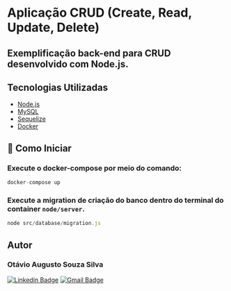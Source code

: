 # Aplicação CRUD (Create, Read, Update, Delete)
## Exemplificação back-end para CRUD desenvolvido com Node.js.


## Tecnologias Utilizadas
- [Node.js](https://nodejs.org/en/)
- [MySQL](https://www.mysql.com/)
- [Sequelize](https://sequelize.org/)
- [Docker](https://www.docker.com/)

## 🚀 Como Iniciar
### Execute o docker-compose por meio do comando:

~~~Javascript
docker-compose up
~~~

### Execute a migration de criação do banco dentro do terminal do container ``` node/server ```.

~~~Javascript
node src/database/migration.js
~~~

## Autor
### Otávio Augusto Souza Silva


[![Linkedin Badge](https://img.shields.io/badge/-LinkedIn-blue?style=flat-square&logo=Linkedin&logoColor=white&link=https://www.linkedin.com/in/otaviosilva22/)](https://www.linkedin.com/in/otaviosilva22/)
[![Gmail Badge](https://img.shields.io/badge/-Gmail-c14438?style=flat-square&logo=Gmail&logoColor=white&link=mailto:otavio.ssilva22@gmail.com)](mailto:otavio.ssilva22@gmail.com)